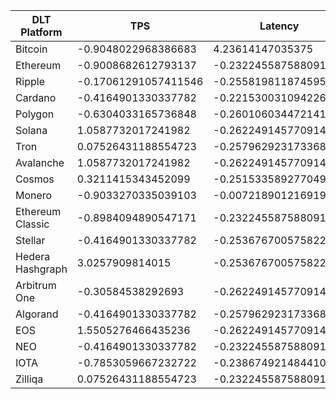 |DLT Platform    |TPS                 |Latency              |Finality           |Consensus nodes     |Network nodes       |Energy consumption  |Hardware Dependency|Fault-tolerance    |51% attack         |Double spending    |
|----------------|--------------------|---------------------|-------------------|--------------------|--------------------|--------------------|-------------------|-------------------|-------------------|-------------------|
|Bitcoin         |-0.9048022968386683 |4.23614147035375     |-0.8528028654224417|2.3039126233970726  |2.5349487762172713  |-2.372321010475645  |-2.309401076758503 |0.8010188612495046 |-2.309401076758503 |-2.309401076758503 |
|Ethereum        |-0.9008682612793137 |-0.23224558758809166 |-0.8528028654224417|2.3039126233970726  |2.5349487762172713  |-0.32349831961031533|0.43301270189221946|0.8010188612495046 |0.43301270189221946|0.43301270189221946|
|Ripple          |-0.17061291057411546|-0.25581981187459535 |1.1726039399558574 |-0.4762582204225411 |-0.29932222196603725|-0.32349831961031533|0.43301270189221946|-2.017380835739494 |0.43301270189221946|0.43301270189221946|
|Cardano         |-0.4164901330337782 |-0.22153003109422634 |1.1726039399558574 |2.3039126233970726  |-0.29932222196603725|-0.32349831961031533|0.43301270189221946|0.8010188612495046 |0.43301270189221946|0.43301270189221946|
|Polygon         |-0.6304033165736848 |-0.26010603447214153 |-0.8528028654224417|-0.47959943726038146|-0.6047936517702382 |-0.32349831961031533|0.43301270189221946|0.8010188612495046 |0.43301270189221946|0.43301270189221946|
|Solana          |1.0587732017241982  |-0.26224914577091457 |1.1726039399558574 |-0.4247477941725032 |-0.29932222196603725|-0.32349831961031533|0.43301270189221946|0.8010188612495046 |0.43301270189221946|0.43301270189221946|
|Tron            |0.07526431188554723 |-0.25796292317336844 |-0.8528028654224417|-0.47968296768132745|-0.29932222196603725|-0.32349831961031533|0.43301270189221946|0.8010188612495046 |0.43301270189221946|0.43301270189221946|
|Avalanche       |1.0587732017241982  |-0.26224914577091457 |-0.8528028654224417|-0.45259126782117237|-0.29932222196603725|-0.32349831961031533|0.43301270189221946|0.8010188612495046 |0.43301270189221946|0.43301270189221946|
|Cosmos          |0.3211415343452099  |-0.2515335892770492  |1.1726039399558574 |-0.20200000498315007|-0.6079428417682198 |-0.32349831961031533|0.43301270189221946|-0.7960743003775943|0.43301270189221946|0.43301270189221946|
|Monero          |-0.9033270335039103 |-0.007218901216919791|-0.8528028654224417|-0.3412173732264958 |0.015596777832108171|-0.32349831961031533|-2.309401076758503 |0.8010188612495046 |-2.309401076758503 |-2.309401076758503 |
|Ethereum Classic|-0.8984094890547171 |-0.23224558758809166 |-0.8528028654224417|-0.3412173732264958 |1.590191776822835   |-0.32349831961031533|-2.309401076758503 |0.8010188612495046 |-2.309401076758503 |-2.309401076758503 |
|Stellar         |-0.4164901330337782 |-0.2536767005758223  |1.1726039399558574 |-0.478624915682678  |-0.5984952717742754 |-0.32349831961031533|0.43301270189221946|-0.7960743003775943|0.43301270189221946|0.43301270189221946|
|Hedera Hashgraph|3.0257909814015     |-0.2536767005758223  |-0.8528028654224417|-0.47968296768132745|-0.5984952717742754 |1.7253243712550146  |0.43301270189221946|-0.7960743003775943|0.43301270189221946|0.43301270189221946|
|Arbitrum One    |-0.30584538292693   |-0.26224914577091457 |-0.8528028654224417|-0.48001708936511145|-0.6095174367672105 |1.7253243712550146  |0.43301270189221946|0.8010188612495046 |0.43301270189221946|0.43301270189221946|
|Algorand        |-0.4164901330337782 |-0.25796292317336844 |1.1726039399558574 |-0.47765039410497456|-0.5827493217843681 |1.7253243712550146  |0.43301270189221946|-0.7960743003775943|0.43301270189221946|0.43301270189221946|
|EOS             |1.5505276466435236  |-0.26224914577091457 |1.1726039399558574 |-0.47985002852321945|-0.6098323557670086 |-0.32349831961031533|0.43301270189221946|-0.7960743003775943|0.43301270189221946|0.43301270189221946|
|NEO             |-0.4164901330337782 |-0.23224558758809166 |1.1726039399558574 |-0.4802398371543008 |-0.5827493217843681 |-0.32349831961031533|0.43301270189221946|-2.017380835739494 |0.43301270189221946|0.43301270189221946|
|IOTA            |-0.7853059667232722 |-0.23867492148441086 |-0.8528028654224417|-0.4247477941725032 |-0.526063901820702  |1.7253243712550146  |0.43301270189221946|0.8010188612495046 |0.43301270189221946|0.43301270189221946|
|Zilliqa         |0.07526431188554723 |-0.23224558758809166 |-0.8528028654224417|-0.41361040471303556|0.14156437775136632 |-0.32349831961031533|0.43301270189221946|-0.7960743003775943|0.43301270189221946|0.43301270189221946|
